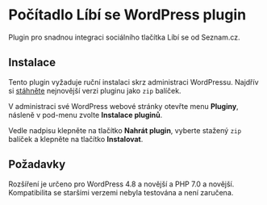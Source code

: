 # Počítadlo Líbí se WordPress plugin

Plugin pro snadnou integraci sociálního tlačítka Líbí se od Seznam.cz.

## Instalace

Tento plugin vyžaduje ruční instalaci skrz administraci WordPressu. Najdřív si
[stáhněte](https://github.com/jurca/pocitadlo-libi-se-wordpress/releases)
nejnovější verzi pluginu jako `zip` balíček.

V administraci své WordPress webové stránky otevřte menu **Pluginy**, násleně
v pod-menu zvolte **Instalace pluginů**.

Vedle nadpisu klepněte na tlačítko **Nahrát plugin**, vyberte stažený `zip`
balíček a klepněte na tlačítko **Instalovat**.

## Požadavky

Rozšíření je určeno pro WordPress 4.8 a novější a PHP 7.0 a novější.
Kompatibilita se staršími verzemi nebyla testována a není zaručena.
